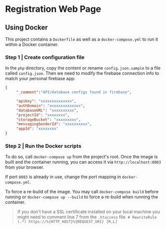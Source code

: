 # Registration Web Page

## Using Docker

This project contains a `Dockerfile` as well as a `docker-compose.yml` to run it within a Docker container.

### Step 1 | Create configuration file

In the `php` directory, copy the content or rename `config.json.sample` to a file called `config.json`. Then we need to modify the firebase connection info to match your personal firebase app:

``` json
{
     "_comment":"API/database configs found in firebase",

     "apiKey": "xxxxxxxxxxxxxx",
     "authDomain": "xxxxxxxxxxxxxx",
     "databaseURL": "xxxxxxxxxx",
     "projectId": "xxxxxxxx",
     "storageBucket": "xxxxxxxxx",
     "messagingSenderId": "xxxxxxxxxx",
     "appId": "xxxxxxxx"
}
```

### Step 2 | Run the Docker scripts

To do so, call `docker-compose up` from the project's root. Once the image is built and the container running, you can access it via `http://localhost:8083` from your browser.

If port `8083` is already in use, change the port mapping in `docker-compose.yml`.

To force a re-build of the image. You may call `docker-compose build` before running or `docker-compose up --build` to force a re-build when running the container.

> If you don't have a SSL certificate installed on your local machine you might need to comment line 7 from the `.htaccess` file.
> `# RewriteRule (.*) https://%{HTTP_HOST}%{REQUEST_URI} [R,L]`
